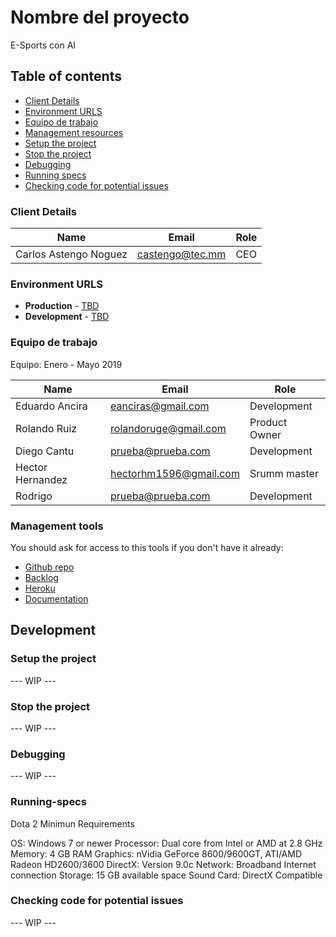 # Nombre del proyecto

E-Sports con AI

## Table of contents

* [Client Details](#client-details)
* [Environment URLS](#environment-urls)
* [Equipo de trabajo](#equipo-de-trabajo)
* [Management resources](#management-resources)
* [Setup the project](#setup-the-project)
* [Stop the project](#stop-the-project)
* [Debugging](#debugging)
* [Running specs](#running-specs)
* [Checking code for potential issues](#checking-code-for-potential-issues)


### Client Details

| Name                  | Email             | Role |
| --------------------- | ----------------- | ---- |
| Carlos Astengo Noguez | castengo@tec.mm   | CEO  |


### Environment URLS

* **Production** - [TBD](TBD)
* **Development** - [TBD](TBD)

### Equipo de trabajo

Equipo: Enero - Mayo 2019

| Name             | Email                  | Role          |
| ---------------- | ---------------------- | ------------- |
| Eduardo Ancira   | eanciras@gmail.com     | Development   |
| Rolando Ruiz     | rolandoruge@gmail.com  | Product Owner |
| Diego Cantu      | prueba@prueba.com      | Development   |
| Hector Hernandez | hectorhm1596@gmail.com | Srumm master  |
| Rodrigo          | prueba@prueba.com      | Development   |

### Management tools

You should ask for access to this tools if you don't have it already:

* [Github repo](https://github.com/)
* [Backlog]()
* [Heroku](https://crowdfront-staging.herokuapp.com/)
* [Documentation](https://drive.com)

## Development

### Setup the project

--- WIP ---



### Stop the project

--- WIP ---


### Debugging

--- WIP ---

### Running-specs
Dota 2 Minimun Requirements

OS: Windows 7 or newer
Processor: Dual core from Intel or AMD at 2.8 GHz
Memory: 4 GB RAM
Graphics: nVidia GeForce 8600/9600GT, ATI/AMD Radeon HD2600/3600
DirectX: Version 9.0c
Network: Broadband Internet connection
Storage: 15 GB available space
Sound Card: DirectX Compatible

### Checking code for potential issues

--- WIP ---
